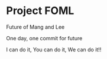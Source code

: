# Project FOML

Future of Mang and Lee

One day, one commit for future

I can do it, You can do it, We can do it!!

